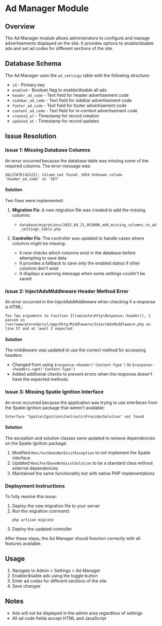 # Ad Manager Module

## Overview
The Ad Manager module allows administrators to configure and manage advertisements displayed on the site. It provides options to enable/disable ads and set ad codes for different sections of the site.

## Database Schema
The Ad Manager uses the `ad_settings` table with the following structure:

- `id` - Primary key
- `enabled` - Boolean flag to enable/disable all ads
- `header_ad_code` - Text field for header advertisement code
- `sidebar_ad_code` - Text field for sidebar advertisement code
- `footer_ad_code` - Text field for footer advertisement code
- `content_ad_code` - Text field for in-content advertisement code
- `created_at` - Timestamp for record creation
- `updated_at` - Timestamp for record updates

## Issue Resolution
### Issue 1: Missing Database Columns
An error occurred because the database table was missing some of the required columns. The error message was:
```
SQLSTATE[42S22]: Column not found: 1054 Unknown column 'header_ad_code' in 'SET'
```

#### Solution
Two fixes were implemented:

1. **Migration Fix**: A new migration file was created to add the missing columns:
   - `database/migrations/2025_04_21_053000_add_missing_columns_to_ad_settings_table.php`

2. **Controller Fix**: The controller was updated to handle cases where columns might be missing:
   - It now checks which columns exist in the database before attempting to save data
   - It provides a fallback to save only the enabled status if other columns don't exist
   - It displays a warning message when some settings couldn't be saved

### Issue 2: InjectAdsMiddleware Header Method Error
An error occurred in the InjectAdsMiddleware when checking if a response is HTML:
```
Too few arguments to function Illuminate\Http\Response::header(), 1 passed in /var/www/pterodactyl/app/Http/Middleware/InjectAdsMiddleware.php on line 57 and at least 2 expected
```

#### Solution
The middleware was updated to use the correct method for accessing headers:
- Changed from using `$response->header('Content-Type')` to `$response->headers->get('Content-Type')`
- Added additional checks to prevent errors when the response doesn't have the expected methods

### Issue 3: Missing Spatie Ignition Interface
An error occurred because the application was trying to use interfaces from the Spatie Ignition package that weren't available:
```
Interface "Spatie\Ignition\Contracts\ProvidesSolution" not found
```

#### Solution
The exception and solution classes were updated to remove dependencies on the Spatie Ignition package:
1. Modified `ManifestDoesNotExistException` to not implement the Spatie interface
2. Updated `ManifestDoesNotExistSolution` to be a standard class without external dependencies
3. Maintained the same functionality but with native PHP implementations

### Deployment Instructions
To fully resolve this issue:

1. Deploy the new migration file to your server
2. Run the migration command:
   ```
   php artisan migrate
   ```
3. Deploy the updated controller

After these steps, the Ad Manager should function correctly with all features available.

## Usage
1. Navigate to Admin > Settings > Ad Manager
2. Enable/disable ads using the toggle button
3. Enter ad codes for different sections of the site
4. Save changes

## Notes
- Ads will not be displayed in the admin area regardless of settings
- All ad code fields accept HTML and JavaScript